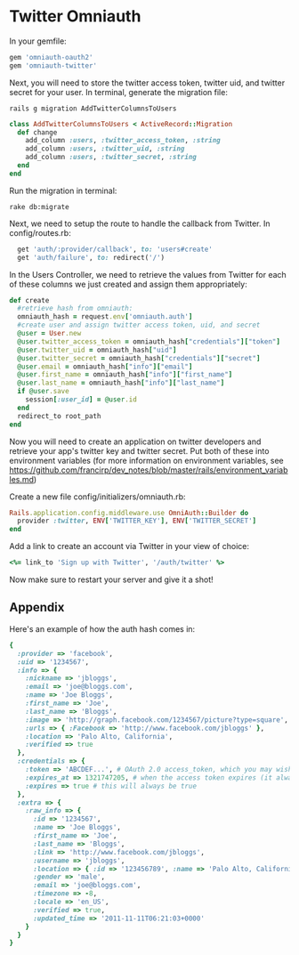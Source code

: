 Twitter Omniauth
================================

In your gemfile:
```ruby
gem 'omniauth-oauth2'
gem 'omniauth-twitter'
```

Next, you will need to store the twitter access token, twitter uid, and twitter secret for your user. In terminal, generate the migration file:
```
rails g migration AddTwitterColumnsToUsers
```

```ruby
class AddTwitterColumnsToUsers < ActiveRecord::Migration
  def change
    add_column :users, :twitter_access_token, :string
    add_column :users, :twitter_uid, :string
    add_column :users, :twitter_secret, :string
  end
end
```

Run the migration in terminal:
```
rake db:migrate
```

Next, we need to setup the route to handle the callback from Twitter. In config/routes.rb:
```ruby
  get 'auth/:provider/callback', to: 'users#create'
  get 'auth/failure', to: redirect('/')
```

In the Users Controller, we need to retrieve the values from Twitter for each of these columns we just created and assign them appropriately:
```ruby
def create
  #retrieve hash from omniauth:
  omniauth_hash = request.env['omniauth.auth']
  #create user and assign twitter access token, uid, and secret
  @user = User.new
  @user.twitter_access_token = omniauth_hash["credentials"]["token"]
  @user.twitter_uid = omniauth_hash["uid"]
  @user.twitter_secret = omniauth_hash["credentials"]["secret"]
  @user.email = omniauth_hash["info"]["email"]
  @user.first_name = omniauth_hash["info"]["first_name"]
  @user.last_name = omniauth_hash["info"]["last_name"]
  if @user.save
    session[:user_id] = @user.id
  end
  redirect_to root_path
end
```

Now you will need to create an application on twitter developers and retrieve your app's twitter key and twitter secret. Put both of these into environment variables (for more information on environment variables, see https://github.com/francirp/dev_notes/blob/master/rails/environment_variables.md)

Create a new file config/initializers/omniauth.rb:
```ruby
Rails.application.config.middleware.use OmniAuth::Builder do
  provider :twitter, ENV['TWITTER_KEY'], ENV['TWITTER_SECRET']
end
```

Add a link to create an account via Twitter in your view of choice:
```ruby
<%= link_to 'Sign up with Twitter', '/auth/twitter' %>
```

Now make sure to restart your server and give it a shot!


Appendix
--------------------------------

Here's an example of how the auth hash comes in:
```ruby
{
  :provider => 'facebook',
  :uid => '1234567',
  :info => {
    :nickname => 'jbloggs',
    :email => 'joe@bloggs.com',
    :name => 'Joe Bloggs',
    :first_name => 'Joe',
    :last_name => 'Bloggs',
    :image => 'http://graph.facebook.com/1234567/picture?type=square',
    :urls => { :Facebook => 'http://www.facebook.com/jbloggs' },
    :location => 'Palo Alto, California',
    :verified => true
  },
  :credentials => {
    :token => 'ABCDEF...', # OAuth 2.0 access_token, which you may wish to store
    :expires_at => 1321747205, # when the access token expires (it always will)
    :expires => true # this will always be true
  },
  :extra => {
    :raw_info => {
      :id => '1234567',
      :name => 'Joe Bloggs',
      :first_name => 'Joe',
      :last_name => 'Bloggs',
      :link => 'http://www.facebook.com/jbloggs',
      :username => 'jbloggs',
      :location => { :id => '123456789', :name => 'Palo Alto, California' },
      :gender => 'male',
      :email => 'joe@bloggs.com',
      :timezone => -8,
      :locale => 'en_US',
      :verified => true,
      :updated_time => '2011-11-11T06:21:03+0000'
    }
  }
}
```




